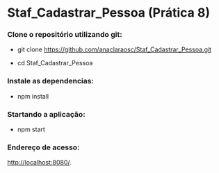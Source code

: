 # Staf_Cadastrar_Pessoa (Prática 8)

### Clone o repositório utilizando git:

- git clone https://github.com/anaclaraosc/Staf_Cadastrar_Pessoa.git

- cd Staf_Cadastrar_Pessoa

### Instale as dependencias:

- npm install

### Startando a aplicação:

- npm start

### Endereço de acesso: 

<http://localhost:8080/>.
